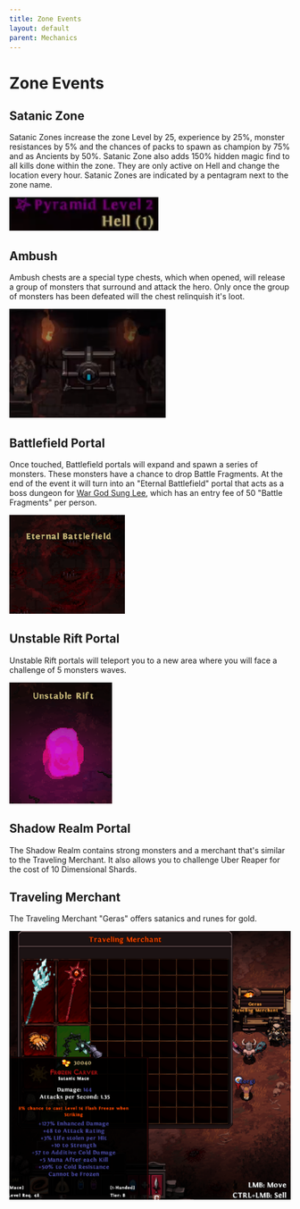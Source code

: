 ```yaml
---
title: Zone Events
layout: default
parent: Mechanics
---
```


# Zone Events

## Satanic Zone
Satanic Zones increase the zone Level by 25, experience by 25%, monster resistances by 5% and the chances of packs to spawn as champion by 75% and as Ancients by 50%. Satanic Zone also adds 150% hidden magic find to all kills done within the zone. They are only active on Hell and change the location every hour. Satanic Zones are indicated by a pentagram next to the zone name.

![Image](../../assets/images/satanic_zone.png)

## Ambush
Ambush chests are a special type chests, which when opened, will release a group of monsters that surround and attack the hero. Only once the group of monsters has been defeated will the chest relinquish it's loot.

![Image](../../assets/images/ambush_chest.png)

## Battlefield Portal
Once touched, Battlefield portals will expand and spawn a series of monsters. These monsters have a chance to drop Battle Fragments. At the end of the event it will turn into an "Eternal Battlefield" portal that acts as a boss dungeon for [War God Sung Lee](/instances/uber_bosses.html#war-god-sung-lee), which has an entry fee of 50 "Battle Fragments" per person.

![Image](../../assets/images/eternal_battlefield.png)

## Unstable Rift Portal
Unstable Rift portals will teleport you to a new area where you will face a challenge of 5 monsters waves.

![Image](../../assets/images/unstable_rift.png)

## Shadow Realm Portal
The Shadow Realm contains strong monsters and a merchant that's similar to the Traveling Merchant. It also allows you to challenge Uber Reaper for the cost of 10 Dimensional Shards.

## Traveling Merchant
The Traveling Merchant "Geras" offers satanics and runes for gold.

![Image](../../assets/images/traveling_merchant.png)